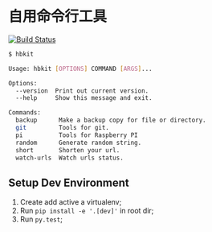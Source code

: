 # 自用命令行工具

[![Build Status](https://travis-ci.org/graycarl/hbkit.svg?branch=master)](https://travis-ci.org/graycarl/hbkit)

```bash
$ hbkit

Usage: hbkit [OPTIONS] COMMAND [ARGS]...

Options:
  --version  Print out current version.
  --help     Show this message and exit.

Commands:
  backup      Make a backup copy for file or directory.
  git         Tools for git.
  pi          Tools for Raspberry PI
  random      Generate random string.
  short       Shorten your url.
  watch-urls  Watch urls status.
```

## Setup Dev Environment

1. Create add active a virtualenv;
2. Run `pip install -e '.[dev]'` in root dir;
3. Run `py.test`;
